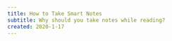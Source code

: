 ```yaml
---
title: How to Take Smart Notes
subtitle: Why should you take notes while reading?
created: 2020-1-17
---
```

